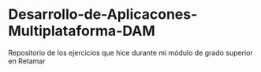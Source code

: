 # Desarrollo-de-Aplicacones-Multiplataforma-DAM
Repositorio de los ejercicios que hice durante mi módulo de grado superior en Retamar
